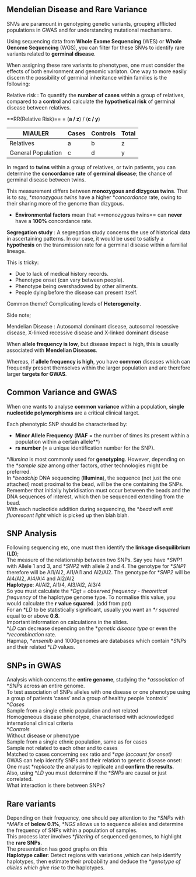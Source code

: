 ## Mendelian Disease and Rare Variance

SNVs are paramount in genotyping genetic variants, grouping afflicted populations in GWAS and for understanding mutational mechanisms.

Using sequencing data from **Whole Exome Sequencing** (WES) or **Whole Genome Sequencing** (WGS), you can filter for these SNVs to identify rare variants related to **germinal disease**. 

When assigning these rare variants to phenotypes, one must consider the effects of both environment and genomic variaton. One way to more easily discern the possibility of germinal inheritance within families is the following:

Relative risk
: To quantify the **number of cases** within a group of relatives, compared to a **control** and calculate the **hypothetical risk** of germinal disease between relatives.  

  ==RR(Relative Risk)== = (**a / z**) / (**c / y**)

| MIAULER | Cases | Controls | Total |
| ----------- | -------- | -------- | -------- |
| Relatives  | a | b | z |
| General Population | c | d | y |

In regard to **twins** within a group of relatives, or twin patients, you can determine the **concordance rate** of **germinal disease**; the chance of germinal disease between twins.

This measurement differs between **monozygous and dizygous twins**. That is to say, **monozygous twins* have a higher **concordance* rate, owing to their sharing more of the genome than dizygous.

* **Environmental factors** mean that ==monozygous twins== can **never** have a **100%** concordance rate.  

**Segregation study**
: A segregation study concerns the use of historical data in ascertaining patterns. In our case, it would be used to satisfy a **hypothesis** on the transmission rate for a germinal disease within a familial lineage.

This is tricky:
* Due to lack of medical history records.
* Phenotype onset (can vary between people). 
* Phenotype being overshadowed by other ailments.
* People dying before the disease can present itself. 

Common theme? Complicating levels of **Heterogeneity**.

Side note; 

Mendelian Disease
: Autosomal dominant disease, autosomal recessive disease, X-linked recessive disease and X-linked dominant disease

When **allele frequency is low**, but disease impact is high, this is usually associated with **Mendelian Diseases**.

Whereas, if **allele frequency is high**, you have **common** diseases which can frequently present themselves within the larger population and are therefore larger **targets for GWAS**.

## Common Variance and GWAS

When one wants to analyse **common variance** within a population, **single nucleotide polymorphisms** are a critical clinical target. 

Each phenotypic SNP should be characterised by:
* **Minor Allele Frequency** (**MAF** = the number of times its present within a population within a certain allele**)
* **rs number** (= a unique identification number for the SNP).


**Illumina* is most commonly used for **genotyping**. However, depending on the **sample size* among other factors, other technologies might be preferred.   
In **beadchip* DNA sequencing (**Illumina**), the sequence (not just the one attached) most proximal to the bead, will be the one containing the SNPs. Remember that initially hybridisation must occur between the beads and the DNA sequences of interest, which then be sequenced extending from the bead.  
With each nucleotide addition during sequencing, the **bead will emit fluorescent light* which is picked up then blah blah.

## SNP Analysis

 Following sequencing etc, one must then identify the **linkage disequilibrium (LD)**;   
   The measure of the relationship between two SNPs. Say you have **SNP1* with Allele 1 and 3, and **SNP2* with allele 2 and 4\. The genotype for **SNP1* therefore will be Al1/Al2, Al1/Al1 and Al2/Al2. The genotype for **SNP2* will be Al4/Al2, Al4/Al4 and Al2/Al2  
   **Haplotype**: Al/Al2, Al1/4, Al3/Al2, Al3/4  
   So you must calculate the **Dgt \= observed frequency \- theoretical frequency* of the haplotype genome type. To normalise this value, you would calculate the **r value squared**. (add from ppt)  
   For an **LD* to be statistically significant, usually you want an **r squared* equal to or above **0.8**.  
   Important information on calculations in the slides.  
 **LD* can decrease depending on the **genetic disease type* or even the **recombination* rate.  
 Hapmap, **ensemlb* and 1000genomes are databases which contain **SNPs* and their related **LD* values.

## SNPs in GWAS

 Analysis which concerns the **entire genome**, studying the **association* of **SNPs* across an entire genome.  
 To test association of SNPs alleles with one disease or one phenotype using a group of patients ‘cases’ and a group of healthy people ‘controls’  
 **Cases*  
   Sample from a single ethnic population and not related  
   Homogeneous disease phenotype, characterised with acknowledged international clinical criteria  
 **Controls*  
   Without disease or phenotype  
   Sample from a single ethnic population, same as for cases  
   Sample not related to each other and to cases  
   Matched to cases concerning sex ratio and **age (account for onset)*  
 GWAS can help identify SNPs and their relation to genetic disease onset:  
   One must **replicate* the analysis to replicate and **confirm the results**.  
   Also, using **LD* you must determine if the **SNPs* are causal or just correlated.  
   What interaction is there between SNPs?

## Rare variants

 Depending on their frequency, one should pay attention to the **SNPs* with **MAFs* of **below 0.1%**, **NGS* allows us to sequence alleles and determine the frequency of SNPs within a population of samples.  
 This process later involves **filtering* of sequenced genomes, to highlight the **rare SNPs**.  
 The presentation has good graphs on this  
 **Haplotype caller**: Detect regions with variations ,which can help identify haplotypes, then estimate their probability and deduce the **genotype of alleles which give rise* to the haplotypes.

